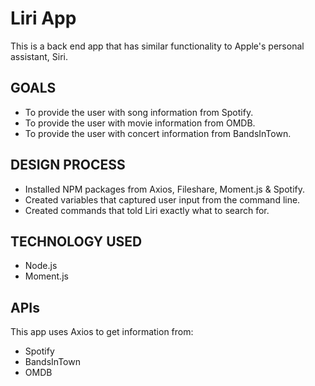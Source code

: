 # Liri App

This is a back end app that has similar functionality to Apple's personal assistant, Siri.

## GOALS
* To provide the user with song information from Spotify.
* To provide the user with movie information from OMDB.
* To provide the user with concert information from BandsInTown.

## DESIGN PROCESS
* Installed NPM packages from Axios, Fileshare, Moment.js & Spotify.
* Created variables that captured user input from the command line.
* Created commands that told Liri exactly what to search for.

## TECHNOLOGY USED
* Node.js
* Moment.js

## APIs
This app uses Axios to get information from:
* Spotify
* BandsInTown
* OMDB
